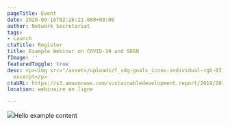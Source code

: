 ```yaml
---
pageTitle: Event
date: 2020-09-16T02:26:21.000+00:00
author: Network Secretariat
tags:
- Launch
ctaTitle: Register
title: Example Webinar on COVID-19 and SDSN
fImage: ''
featuredToggle: true
desc: <p><img src="/assets/uploads/f_sdg-goals_icons-individual-rgb-03.png">Hello
  excerpt</p>
ctaURL: https://s3.amazonaws.com/sustainabledevelopment.report/2019/2019_lac_sdg_index.pdf
location: webinaire en ligne

---
```

![](/assets/uploads/rainforest-during-foggy-day-975771.jpg)Hello example content